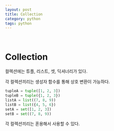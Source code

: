 ```yaml
---
layout: post
title: Collection
category: python
tags: python
---
```


&nbsp;

# Collection

컬렉션에는 튜플, 리스트, 셋, 딕셔너리가 있다.

각 컬렉션끼리는 생성자 함수를 통해 상호 변환이 가능하다.

```python
tupleA = tuple([1, 2, 3])
tupleB = tuple({1, 2, 3})
listA = list((7, 8, 9))
listB = list({4, 5, 6})
setA = set([1, 2, 3])
setB = set((7, 8, 9))
```

각 컬렉션끼리는 혼용해서 사용할 수 있다.

